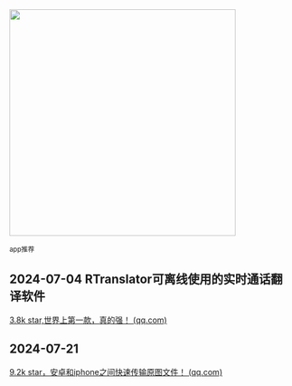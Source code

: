<img src="https://img.picui.cn/free/2024/10/22/671769d8ebb6e.png" width="400" />  

<small>app推荐</small>

## 2024-07-04 RTranslator可离线使用的实时通话翻译软件

[3.8k star,世界上第一款，真的强！ (qq.com)](https://mp.weixin.qq.com/s?__biz=MzU4MjY3Mzc3OQ==&mid=2247492119&idx=1&sn=fb4f25d005fd8543f259a22735f51016&chksm=fdb6160bcac19f1d714c98f50d4dbf9f7b17f6fcf815f365b8fbc8c0d66e049fb0bcdb31c8cb&token=1387101140&lang=zh_CN#rd)

## 2024-07-21

[9.2k star，安卓和iphone之间快速传输原图文件！ (qq.com)](https://mp.weixin.qq.com/s?__biz=MzU4MjY3Mzc3OQ==&mid=2247492424&idx=1&sn=9ee2705ec0e9eacce55634808a62e24a&chksm=fdb61754cac19e428ad24fca94650d9d47e50afef792908d54e0dc54e835a4e9e25288ce0f83&token=1387101140&lang=zh_CN#rd)